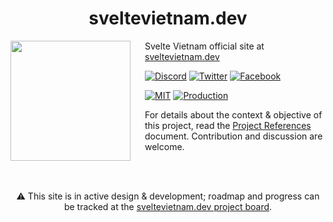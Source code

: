<div align="center">

# sveltevietnam.dev

</div>

<img src="TBD-logo" align="left" width="192" height="192"/>
<img align="left" width="0" height="192" hspace="10" vspace="10" />

Svelte Vietnam official site at [sveltevietnam.dev](https://sveltevietnam.dev)

[![Discord][sveltevietnam.discord.badge]][sveltevietnam.discord] [![Twitter][sveltevietnam.twitter.badge]][sveltevietnam.twitter] [![Facebook][sveltevietnam.facebook.badge]][sveltevietnam.facebook]

[![MIT][license.badge]][license] [![Production][github.deploy.prod.badge]][github.deploy.prod]

For details about the context & objective of this project, read the [Project References](./docs/PROJECT_REFERENCES.md) document.
Contribution and discussion are welcome.

<br />
<br />

<div align="center">

⚠️ This site is in active design & development; roadmap and progress can be tracked at the [sveltevietnam.dev project board](https://github.com/orgs/sveltevietnam/projects/1).

</div>

[license.badge]: https://img.shields.io/badge/license-MIT-blue.svg?style=for-the-badge
[license]: ./LICENSE
[github.deploy.prod.badge]: https://img.shields.io/github/deployments/sveltevietnam/sveltevietnam.dev/production?label=vercel&logo=vercel&logoColor=white&style=for-the-badge
[github.deploy.prod]: https://github.com/sveltevietnam/sveltevietnam.dev/deployments/activity_log?environment=Production
[sveltevietnam.discord.badge]: https://img.shields.io/discord/1066621936546877450?color=7289da&label=Discord&logo=discord&style=for-the-badge
[sveltevietnam.discord]: https://discord.gg/Rtv2xwhz7d
[sveltevietnam.facebook]: https://www.facebook.com/sveltevietnam
[sveltevietnam.facebook.badge]: https://img.shields.io/static/v1?label=&message=sveltevietnam&color=4267B2&logoColor=white&style=for-the-badge&logo=facebook
[sveltevietnam.twitter]: https://twitter.com/sveltevietnam
[sveltevietnam.twitter.badge]: https://img.shields.io/static/v1?label=&message=sveltevietnam&color=1DA1F2&logoColor=white&style=for-the-badge&logo=twitter
